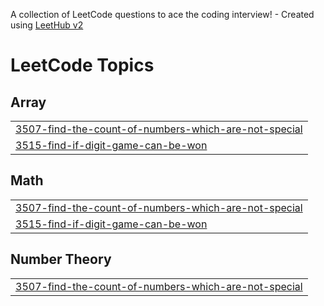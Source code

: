 A collection of LeetCode questions to ace the coding interview! - Created using [LeetHub v2](https://github.com/arunbhardwaj/LeetHub-2.0)
<!---LeetCode Topics Start-->
# LeetCode Topics
## Array
|  |
| ------- |
| [3507-find-the-count-of-numbers-which-are-not-special](https://github.com/div-bargali/DSA-problems/tree/master/3507-find-the-count-of-numbers-which-are-not-special) |
| [3515-find-if-digit-game-can-be-won](https://github.com/div-bargali/DSA-problems/tree/master/3515-find-if-digit-game-can-be-won) |
## Math
|  |
| ------- |
| [3507-find-the-count-of-numbers-which-are-not-special](https://github.com/div-bargali/DSA-problems/tree/master/3507-find-the-count-of-numbers-which-are-not-special) |
| [3515-find-if-digit-game-can-be-won](https://github.com/div-bargali/DSA-problems/tree/master/3515-find-if-digit-game-can-be-won) |
## Number Theory
|  |
| ------- |
| [3507-find-the-count-of-numbers-which-are-not-special](https://github.com/div-bargali/DSA-problems/tree/master/3507-find-the-count-of-numbers-which-are-not-special) |
<!---LeetCode Topics End-->